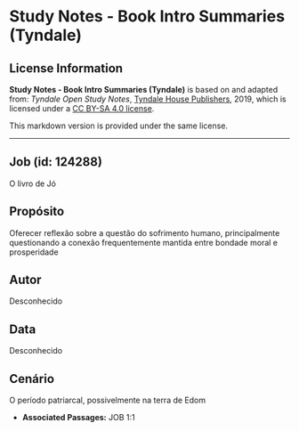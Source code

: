 # Study Notes - Book Intro Summaries (Tyndale)

## License Information

**Study Notes - Book Intro Summaries (Tyndale)** is based on and adapted from: _Tyndale Open Study Notes_, [Tyndale House Publishers](https://tyndaleopenresources.com/), 2019, which is licensed under a [CC BY-SA 4.0 license](https://creativecommons.org/licenses/by-sa/4.0/legalcode.en).

This markdown version is provided under the same license.



--------------------------------

## Job (id: 124288)

O livro de Jó

Propósito
---------

Oferecer reflexão sobre a questão do sofrimento humano, principalmente questionando a conexão frequentemente mantida entre bondade moral e prosperidade

Autor
-----

Desconhecido

Data
----

Desconhecido

Cenário
-------

O período patriarcal, possivelmente na terra de Edom

* **Associated Passages:** JOB 1:1

